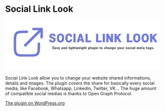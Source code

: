 # Social Link Look

![Social Link Look Banner](https://raw.githubusercontent.com/skebby11/social-link-look/master/assets/images/banner-772x250.png)

Social Link Look allow you to change your website shared informations, details and images.
The plugin covers the share for basically every social media, like Facebook, Whatsapp, Linkedin, Twitter, VK…
The huge amount of compatible social medias is thanks to Open Graph Protocol.

[The plugin on WordPress.org](https://wordpress.org/plugins/social-link-look/)